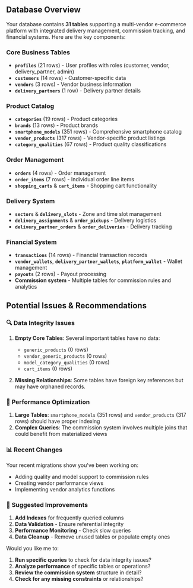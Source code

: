 ## **Database Overview**

Your database contains **31 tables** supporting a multi-vendor e-commerce platform with integrated delivery management, commission tracking, and financial systems. Here are the key components:

### **Core Business Tables**
- **`profiles`** (21 rows) - User profiles with roles (customer, vendor, delivery_partner, admin)
- **`customers`** (14 rows) - Customer-specific data
- **`vendors`** (3 rows) - Vendor business information  
- **`delivery_partners`** (1 row) - Delivery partner details

### **Product Catalog**
- **`categories`** (19 rows) - Product categories
- **`brands`** (13 rows) - Product brands
- **`smartphone_models`** (351 rows) - Comprehensive smartphone catalog
- **`vendor_products`** (317 rows) - Vendor-specific product listings
- **`category_qualities`** (67 rows) - Product quality classifications

### **Order Management**
- **`orders`** (4 rows) - Order management
- **`order_items`** (7 rows) - Individual order line items
- **`shopping_carts`** & **`cart_items`** - Shopping cart functionality

### **Delivery System**
- **`sectors`** & **`delivery_slots`** - Zone and time slot management
- **`delivery_assignments`** & **`order_pickups`** - Delivery logistics
- **`delivery_partner_orders`** & **`order_deliveries`** - Delivery tracking

### **Financial System**
- **`transactions`** (14 rows) - Financial transaction records
- **`vendor_wallets`**, **`delivery_partner_wallets`**, **`platform_wallet`** - Wallet management
- **`payouts`** (2 rows) - Payout processing
- **Commission system** - Multiple tables for commission rules and analytics

## **Potential Issues & Recommendations**

### 🔍 **Data Integrity Issues**

1. **Empty Core Tables**: Several important tables have no data:
   - `generic_products` (0 rows)
   - `vendor_generic_products` (0 rows)
   - `model_category_qualities` (0 rows)
   - `cart_items` (0 rows)

2. **Missing Relationships**: Some tables have foreign key references but may have orphaned records.

### 🚀 **Performance Optimization**

1. **Large Tables**: `smartphone_models` (351 rows) and `vendor_products` (317 rows) should have proper indexing
2. **Complex Queries**: The commission system involves multiple joins that could benefit from materialized views

### 📊 **Recent Changes**
Your recent migrations show you've been working on:
- Adding quality and model support to commission rules
- Creating vendor performance views
- Implementing vendor analytics functions

### 🔧 **Suggested Improvements**

1. **Add Indexes** for frequently queried columns
2. **Data Validation** - Ensure referential integrity
3. **Performance Monitoring** - Check slow queries
4. **Data Cleanup** - Remove unused tables or populate empty ones

Would you like me to:
1. **Run specific queries** to check for data integrity issues?
2. **Analyze performance** of specific tables or operations?
3. **Review the commission system** structure in detail?
4. **Check for any missing constraints** or relationships?
